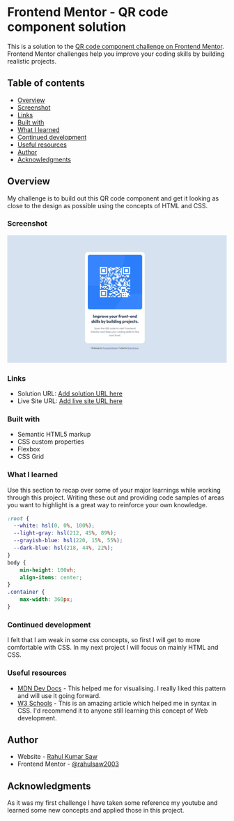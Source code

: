 # Frontend Mentor - QR code component solution

This is a solution to the [QR code component challenge on Frontend Mentor](https://www.frontendmentor.io/challenges/qr-code-component-iux_sIO_H). Frontend Mentor challenges help you improve your coding skills by building realistic projects. 

## Table of contents

- [Overview](#overview)
- [Screenshot](#screenshot)
- [Links](#links)
- [Built with](#built-with)
- [What I learned](#what-i-learned)
- [Continued development](#continued-development)
- [Useful resources](#useful-resources)
- [Author](#author)
- [Acknowledgments](#acknowledgments)


## Overview

My challenge is to build out this QR code component and get it looking as close to the design as possible using the concepts of HTML and CSS.

### Screenshot

![](./screenshot.jpg)


### Links

- Solution URL: [Add solution URL here](https://your-solution-url.com)
- Live Site URL: [Add live site URL here](https://your-live-site-url.com)


### Built with

- Semantic HTML5 markup
- CSS custom properties
- Flexbox
- CSS Grid


### What I learned

Use this section to recap over some of your major learnings while working through this project. Writing these out and providing code samples of areas you want to highlight is a great way to reinforce your own knowledge.

```css
:root {
  --white: hsl(0, 0%, 100%);
  --light-gray: hsl(212, 45%, 89%);
  --grayish-blue: hsl(220, 15%, 55%);
  --dark-blue: hsl(218, 44%, 22%);
}
body {
    min-height: 100vh;
    align-items: center;
}
.container {
    max-width: 360px;
}

```

### Continued development

I felt that I am weak in  some css concepts, so first I will get to more comfortable with CSS. In my next project I will focus on mainly HTML and CSS. 


### Useful resources

- [MDN Dev Docs](https://developer.mozilla.org/) - This helped me for visualising. I really liked this pattern and will use it going forward.
- [W3 Schools](https://www.w3schools.com/) - This is an amazing article which helped me in syntax in CSS. I'd recommend it to anyone still learning this concept of Web development.


## Author

- Website - [Rahul Kumar Saw](https://rahulsaw2003.github.io/professional-website/)
- Frontend Mentor - [@rahulsaw2003](https://www.frontendmentor.io/profile/rahulsaw2003)


## Acknowledgments

As it was my first challenge I have taken some reference my youtube and learned some new concepts and applied those in this project.
